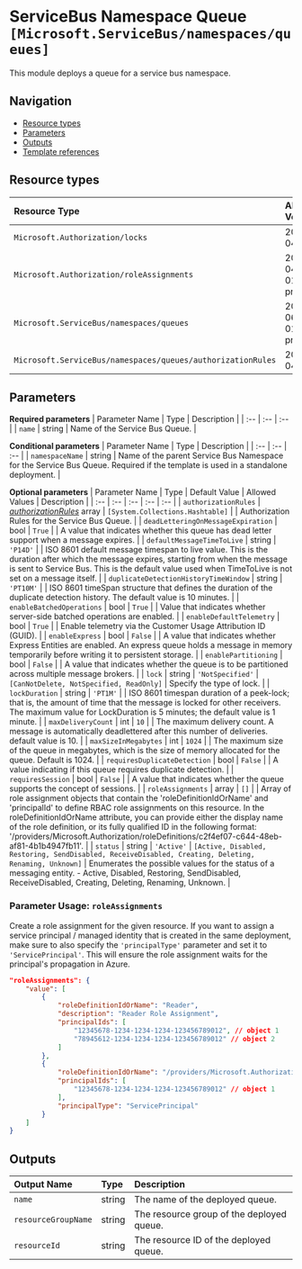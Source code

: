# ServiceBus Namespace Queue `[Microsoft.ServiceBus/namespaces/queues]`

This module deploys a queue for a service bus namespace.

## Navigation

- [Resource types](#Resource-types)
- [Parameters](#Parameters)
- [Outputs](#Outputs)
- [Template references](#Template-references)

## Resource types

| Resource Type | API Version |
| :-- | :-- |
| `Microsoft.Authorization/locks` | 2017-04-01 |
| `Microsoft.Authorization/roleAssignments` | 2021-04-01-preview |
| `Microsoft.ServiceBus/namespaces/queues` | 2021-06-01-preview |
| `Microsoft.ServiceBus/namespaces/queues/authorizationRules` | 2017-04-01 |

## Parameters

**Required parameters**
| Parameter Name | Type | Description |
| :-- | :-- | :-- |
| `name` | string | Name of the Service Bus Queue. |

**Conditional parameters**
| Parameter Name | Type | Description |
| :-- | :-- | :-- |
| `namespaceName` | string | Name of the parent Service Bus Namespace for the Service Bus Queue. Required if the template is used in a standalone deployment. |

**Optional parameters**
| Parameter Name | Type | Default Value | Allowed Values | Description |
| :-- | :-- | :-- | :-- | :-- |
| `authorizationRules` | _[authorizationRules](authorizationRules/readme.md)_ array | `[System.Collections.Hashtable]` |  | Authorization Rules for the Service Bus Queue. |
| `deadLetteringOnMessageExpiration` | bool | `True` |  | A value that indicates whether this queue has dead letter support when a message expires. |
| `defaultMessageTimeToLive` | string | `'P14D'` |  | ISO 8601 default message timespan to live value. This is the duration after which the message expires, starting from when the message is sent to Service Bus. This is the default value used when TimeToLive is not set on a message itself. |
| `duplicateDetectionHistoryTimeWindow` | string | `'PT10M'` |  | ISO 8601 timeSpan structure that defines the duration of the duplicate detection history. The default value is 10 minutes. |
| `enableBatchedOperations` | bool | `True` |  | Value that indicates whether server-side batched operations are enabled. |
| `enableDefaultTelemetry` | bool | `True` |  | Enable telemetry via the Customer Usage Attribution ID (GUID). |
| `enableExpress` | bool | `False` |  | A value that indicates whether Express Entities are enabled. An express queue holds a message in memory temporarily before writing it to persistent storage. |
| `enablePartitioning` | bool | `False` |  | A value that indicates whether the queue is to be partitioned across multiple message brokers. |
| `lock` | string | `'NotSpecified'` | `[CanNotDelete, NotSpecified, ReadOnly]` | Specify the type of lock. |
| `lockDuration` | string | `'PT1M'` |  | ISO 8601 timespan duration of a peek-lock; that is, the amount of time that the message is locked for other receivers. The maximum value for LockDuration is 5 minutes; the default value is 1 minute. |
| `maxDeliveryCount` | int | `10` |  | The maximum delivery count. A message is automatically deadlettered after this number of deliveries. default value is 10. |
| `maxSizeInMegabytes` | int | `1024` |  | The maximum size of the queue in megabytes, which is the size of memory allocated for the queue. Default is 1024. |
| `requiresDuplicateDetection` | bool | `False` |  | A value indicating if this queue requires duplicate detection. |
| `requiresSession` | bool | `False` |  | A value that indicates whether the queue supports the concept of sessions. |
| `roleAssignments` | array | `[]` |  | Array of role assignment objects that contain the 'roleDefinitionIdOrName' and 'principalId' to define RBAC role assignments on this resource. In the roleDefinitionIdOrName attribute, you can provide either the display name of the role definition, or its fully qualified ID in the following format: '/providers/Microsoft.Authorization/roleDefinitions/c2f4ef07-c644-48eb-af81-4b1b4947fb11'. |
| `status` | string | `'Active'` | `[Active, Disabled, Restoring, SendDisabled, ReceiveDisabled, Creating, Deleting, Renaming, Unknown]` | Enumerates the possible values for the status of a messaging entity. - Active, Disabled, Restoring, SendDisabled, ReceiveDisabled, Creating, Deleting, Renaming, Unknown. |

### Parameter Usage: `roleAssignments`

Create a role assignment for the given resource. If you want to assign a service principal / managed identity that is created in the same deployment, make sure to also specify the `'principalType'` parameter and set it to `'ServicePrincipal'`. This will ensure the role assignment waits for the principal's propagation in Azure.

```json
"roleAssignments": {
    "value": [
        {
            "roleDefinitionIdOrName": "Reader",
            "description": "Reader Role Assignment",
            "principalIds": [
                "12345678-1234-1234-1234-123456789012", // object 1
                "78945612-1234-1234-1234-123456789012" // object 2
            ]
        },
        {
            "roleDefinitionIdOrName": "/providers/Microsoft.Authorization/roleDefinitions/c2f4ef07-c644-48eb-af81-4b1b4947fb11",
            "principalIds": [
                "12345678-1234-1234-1234-123456789012" // object 1
            ],
            "principalType": "ServicePrincipal"
        }
    ]
}
```

## Outputs

| Output Name | Type | Description |
| :-- | :-- | :-- |
| `name` | string | The name of the deployed queue. |
| `resourceGroupName` | string | The resource group of the deployed queue. |
| `resourceId` | string | The resource ID of the deployed queue. |

